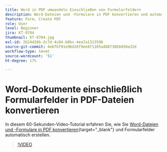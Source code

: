 ```yaml
---
title: Word in PDF umwandeln Einschließen von Formularfeldern
description: Word-Dateien und -Formulare in PDF konvertieren und automatisch Formularfelder erstellen
feature: Form, Create PDF
role: User
level: Beginner
jira: KT-9704
thumbnail: KT-9704.jpg
exl-id: 2b24426b-2c7d-4c84-b8bc-4ea7a1313598
source-git-commit: 4e6fbf91e96d26f9ee8f1105ad68738b9450a32d
workflow-type: tm+mt
source-wordcount: '51'
ht-degree: 17%

---
```


# Word-Dokumente einschließlich Formularfelder in PDF-Dateien konvertieren

In diesem 60-Sekunden-Video-Tutorial erfahren Sie, wie Sie [Word-Dateien und -Formulare in PDF konvertieren](https://www.adobe.com/de/acrobat/online/word-to-pdf.html){target="_blank"} und Formularfelder automatisch erstellen.

>[!VIDEO](https://video.tv.adobe.com/v/340082?quality=12&learn=on&hidetitle=true)
